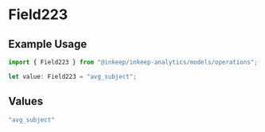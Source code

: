 # Field223

## Example Usage

```typescript
import { Field223 } from "@inkeep/inkeep-analytics/models/operations";

let value: Field223 = "avg_subject";
```

## Values

```typescript
"avg_subject"
```